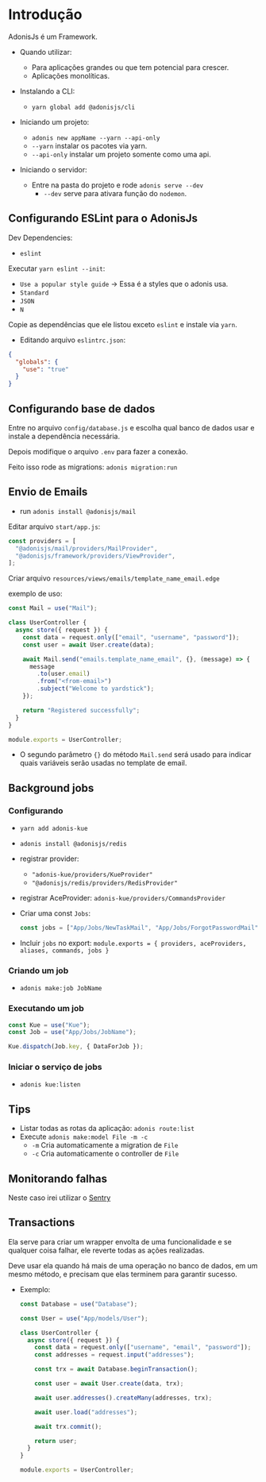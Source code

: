 # Introdução

AdonisJs é um Framework.

- Quando utilizar:

  - Para aplicações grandes ou que tem potencial para crescer.
  - Aplicações monolíticas.

- Instalando a CLI:
  - `yarn global add @adonisjs/cli`
- Iniciando um projeto:
  - `adonis new appName --yarn --api-only`
  - `--yarn` instalar os pacotes via yarn.
  - `--api-only` instalar um projeto somente como uma api.
- Iniciando o servidor:
  - Entre na pasta do projeto e rode `adonis serve --dev`
    - `--dev` serve para ativara função do `nodemon`.

## Configurando ESLint para o AdonisJs

Dev Dependencies:

- `eslint`

Executar `yarn eslint --init`:

- `Use a popular style guide` -> Essa é a styles que o adonis usa.
- `Standard`
- `JSON`
- `N`

Copie as dependências que ele listou exceto `eslint` e instale via `yarn`.

- Editando arquivo `eslintrc.json`:

```json
{
  "globals": {
    "use": "true"
  }
}
```

## Configurando base de dados

Entre no arquivo `config/database.js` e escolha qual banco de dados usar e instale a dependência necessária.

Depois modifique o arquivo `.env` para fazer a conexão.

Feito isso rode as migrations: `adonis migration:run`

## Envio de Emails

- run `adonis install @adonisjs/mail`

Editar arquivo `start/app.js`:

```js
const providers = [
  "@adonisjs/mail/providers/MailProvider",
  "@adonisjs/framework/providers/ViewProvider",
];
```

Criar arquivo `resources/views/emails/template_name_email.edge`

exemplo de uso:

```js
const Mail = use("Mail");

class UserController {
  async store({ request }) {
    const data = request.only(["email", "username", "password"]);
    const user = await User.create(data);

    await Mail.send("emails.template_name_email", {}, (message) => {
      message
        .to(user.email)
        .from("<from-email>")
        .subject("Welcome to yardstick");
    });

    return "Registered successfully";
  }
}

module.exports = UserController;
```

- O segundo parâmetro `{}` do método `Mail.send` será usado para indicar quais variáveis serão usadas no template de email.

## Background jobs

### Configurando

- `yarn add adonis-kue`
- `adonis install @adonisjs/redis`
- registrar provider:

  - `"adonis-kue/providers/KueProvider"`
  - `"@adonisjs/redis/providers/RedisProvider"`

- registrar AceProvider: `adonis-kue/providers/CommandsProvider`
- Criar uma const `Jobs`:
  ```js
  const jobs = ["App/Jobs/NewTaskMail", "App/Jobs/ForgotPasswordMail"];
  ```
- Incluir `jobs` no export: `module.exports = { providers, aceProviders, aliases, commands, jobs }`

### Criando um job

- `adonis make:job JobName`

### Executando um job

```js
const Kue = use("Kue");
const Job = use("App/Jobs/JobName");

Kue.dispatch(Job.key, { DataForJob });
```

### Iniciar o serviço de jobs

- `adonis kue:listen`

## Tips

- Listar todas as rotas da aplicação: `adonis route:list`
- Execute `adonis make:model File -m -c`
  - `-m` Cria automaticamente a migration de `File`
  - `-c` Cria automaticamente o controller de `File`

## Monitorando falhas

Neste caso irei utilizar o [Sentry](https://sentry.io/welcome/)

## Transactions

Ela serve para criar um wrapper envolta de uma funcionalidade e se qualquer coisa falhar, ele reverte todas as ações realizadas.

Deve usar ela quando há mais de uma operação no banco de dados, em um mesmo método, e precisam que elas terminem para garantir sucesso.

- Exemplo:

  ```js
  const Database = use("Database");

  const User = use("App/models/User");

  class UserController {
    async store({ request }) {
      const data = request.only(["username", "email", "password"]);
      const addresses = request.input("addresses");

      const trx = await Database.beginTransaction();

      const user = await User.create(data, trx);

      await user.addresses().createMany(addresses, trx);

      await user.load("addresses");

      await trx.commit();

      return user;
    }
  }

  module.exports = UserController;
  ```
